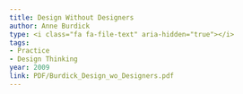 ```yaml
---
title: Design Without Designers
author: Anne Burdick
type: <i class="fa fa-file-text" aria-hidden="true"></i>
tags:
- Practice
- Design Thinking
year: 2009
link: PDF/Burdick_Design_wo_Designers.pdf
---
```

